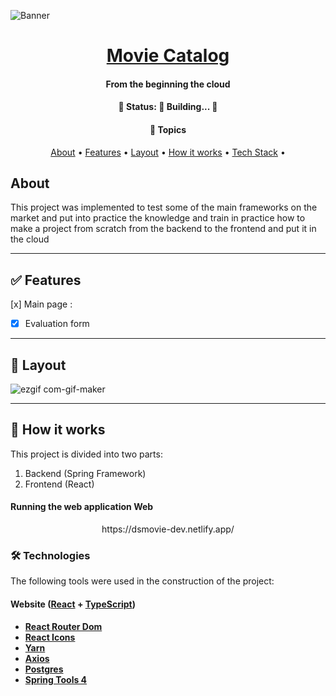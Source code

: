 
   ![Banner](https://user-images.githubusercontent.com/79018137/149830482-59b4e4bc-8a5b-4ee4-9844-1b38dbfb8440.png) 





<h1 align="center">
    <a href="#"> Movie Catalog </a>
</h1>

<h4 align="center">
    From the beginning the cloud
</h4>

<h4 align="center"> 
	🚧   Status: 🚀 Building...  🚧
</h4>

<h4 align="center">
    🏁 Topics
</h4> 

<p align="center">
 <a href="#about">About</a> •
 <a href="#features">Features</a> •
 <a href="#layout">Layout</a> •
 <a href="#how-it-works">How it works</a> • 
 <a href="#tech-stack">Tech Stack</a> • 
 

</p>


## About

This project was implemented to test some of the main frameworks on the market and put into practice the knowledge and train in practice how to make a project from scratch from the backend to the frontend and put it in the cloud

---

## ✅ Features

[x] Main page :
- [x] Evaluation form
     
---


## 🎨 Layout


![ezgif com-gif-maker](https://user-images.githubusercontent.com/79018137/149686750-1b3dad8c-b6f2-41fd-acdb-6b67533eac44.gif)


---


## 🎲 How it works

This project is divided into two parts:
1. Backend (Spring Framework)
2. Frontend (React)

#### Running the web application Web 

<p align="center">
   https://dsmovie-dev.netlify.app/ 
</p>


### 🛠 Technologies 

The following tools were used in the construction of the project:

#### **Website**  ([React](https://reactjs.org/)  +  [TypeScript](https://www.typescriptlang.org/))

-   **[React Router Dom](https://github.com/ReactTraining/react-router/tree/master/packages/react-router-dom)**
-   **[React Icons](https://react-icons.github.io/react-icons/)**
-   **[Yarn](https://github.com/yarnpkg/yarn/issues/4360)**
-   **[Axios](https://github.com/axios/axios)**
-   **[Postgres](https://www.pgadmin.org/download)**
-   **[Spring Tools 4](https://spring.io/tools)**

